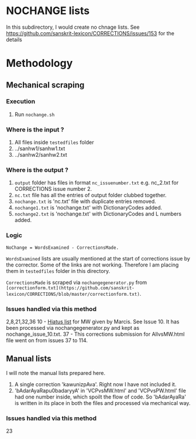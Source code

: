 # NOCHANGE lists
In this subdirectory, I would create no chnage lists.
See https://github.com/sanskrit-lexicon/CORRECTIONS/issues/153 for the details

# Methodology

## Mechanical scraping

### Execution
1. Run `nochange.sh`

### Where is the input ?
1. All files inside `testedfiles` folder
2. ../sanhw1/sanhw1.txt
3. ../sanhw2/sanhw2.txt

### Where is the output ?
1. `output` folder has files in format `nc_issuenumber.txt` e.g. nc_2.txt for CORRECTIONS issue number 2.
2. `nc.txt` file has all the entries of output folder clubbed together.
3. `nochange.txt` is 'nc.txt' file with duplicate entries removed.
4. `nochange1.txt` is 'nochange.txt' with DictionaryCodes added.
5. `nochange2.txt` is 'nochange.txt' with DictionaryCodes and L numbers added.

### Logic
`NoChange = WordsExamined - CorrectionsMade.`

`WordsExamined` lists are usually mentioned at the start of corrections issue by the corrector.
Some of the links are not working.
Therefore I am placing them in `testedfiles` folder in this directory.

`CorrectionsMade` is scraped via `nochangegenerator.py` from `[correctionform.txt](https://github.com/sanskrit-lexicon/CORRECTIONS/blob/master/correctionform.txt)`.
### Issues handled via this method
2,8,21,32,36
10 - [Hiatus list](https://raw.githubusercontent.com/sanskrit-lexicon/MWS/master/hiatus-190-entries.txt) for MW given by Marcis. See Issue 10. It has been processed via nochangegenerator.py and kept as nochange_issue_10.txt.
37 - This corrections submission for AllvsMW.html file went on from issues 37 to 114.


## Manual lists
I will note the manual lists prepared here.

1. A single correction 'kawunizpAva'. Right now I have not included it.
2. 'bAdarAyaRapu0badaryyA' in 'VCPvsMW.html' and 'VCPvsPW.html' file had one number inside, which spoilt the flow of code. So 'bAdarAyaRa' is written in its place in both the files and processed via mechanical way.

### Issues handled via this method
23
